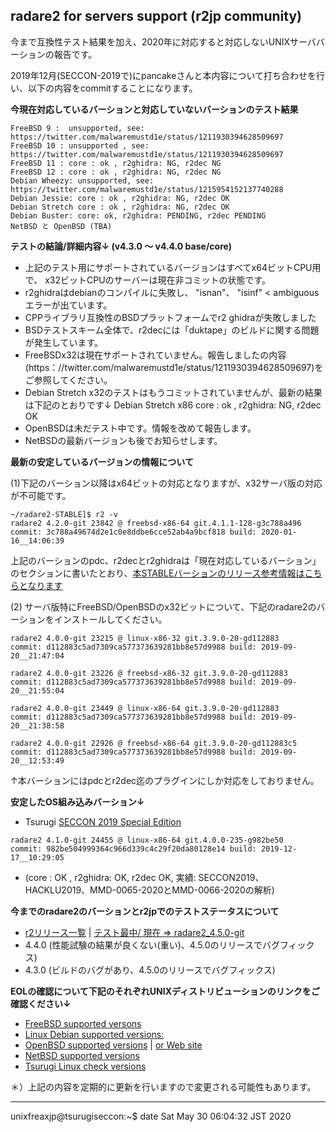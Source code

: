## radare2 for servers support (r2jp community)

今まで互換性テスト結果を加え、2020年に対応すると対応しないUNIXサーババーションの報告です。

2019年12月(SECCON-2019で)にpancakeさんと本内容について打ち合わせを行い、以下の内容をcommitすることになります。

**今現在対応しているバーションと対応していないバーションのテスト結果**
```
FreeBSD 9 :  unsupported, see: https://twitter.com/malwaremustd1e/status/1211930394628509697
FreeBSD 10 : unsupported , see: https://twitter.com/malwaremustd1e/status/1211930394628509697
FreeBSD 11 : core : ok , r2ghidra: NG, r2dec NG 
FreeBSD 12 : core : ok , r2ghidra: NG, r2dec NG 
Debian Wheezy: unsupported, see: https://twitter.com/malwaremustd1e/status/1215954152137740288
Debian Jessie: core : ok , r2ghidra: NG, r2dec OK 
Debian Stretch core : ok , r2ghidra: NG, r2dec OK 
Debian Buster: core: ok, r2ghidra: PENDING, r2dec PENDING 
NetBSD と OpenBSD (TBA)
```

**テストの結論/詳細内容↓ (v4.3.0 ～ v4.4.0 base/core)**

- 上記のテスト用にサポートされているバージョンはすべてx64ビットCPU用で、 x32ビットCPUのサーバーは現在非コミットの状態です。
- r2ghidraはdebianのコンパイルに失敗し、 "isnan"、 "isinf" <  ambiguousエラーが出ています。
- CPPライブラリ互換性のBSDプラットフォームでr2 ghidraが失敗しました
- BSDテストスキーム全体で、r2decには「duktape」のビルドに関する問題が発生しています。
- FreeBSDx32は現在サポートされていません。報告しましたの内容(https：//twitter.com/malwaremustd1e/status/1211930394628509697)をご参照してください。
- Debian Stretch x32のテストはもうコミットされていませんが、最新の結果は下記のとおりです↓
  Debian Stretch x86 core : ok , r2ghidra: NG, r2dec OK
- OpenBSDは未だテスト中です。情報を改めて報告します。
- NetBSDの最新バージョンも後でお知らせします。

**最新の安定しているバージョンの情報について**

(1)下記のバーション以降はx64ビットの対応となりますが、x32サーバ版の対応が不可能です。
```
~/radare2-STABLE]$ r2 -v
radare2 4.2.0-git 23842 @ freebsd-x86-64 git.4.1.1-128-g3c788a496
commit: 3c788a49674d2e1c0e8ddbe6cce52ab4a9bcf818 build: 2020-01-16__14:06:39
```
上記のバーションのpdc、r2decとr2ghidraは「現在対応しているバーション」のセクションに書いたとおり、[本STABLEバーションのリリース参考情報はこちらとなります](https://github.com/radareorg/radare2/releases/tag/4.2.0)

(2) サーバ版特にFreeBSD/OpenBSDのx32ビットについて、下記のradare2のバーションをインストールしてください。
```
radare2 4.0.0-git 23215 @ linux-x86-32 git.3.9.0-20-gd112883
commit: d112883c5ad7309ca577373639281bb8e57d9988 build: 2019-09-20__21:47:04

radare2 4.0.0-git 23226 @ freebsd-x86-32 git.3.9.0-20-gd112883
commit: d112883c5ad7309ca577373639281bb8e57d9988 build: 2019-09-20__21:55:04

radare2 4.0.0-git 23449 @ linux-x86-64 git.3.9.0-20-gd112883
commit: d112883c5ad7309ca577373639281bb8e57d9988 build: 2019-09-20__21:38:58

radare2 4.0.0-git 22926 @ freebsd-x86-64 git.3.9.0-20-gd112883c5
commit: d112883c5ad7309ca577373639281bb8e57d9988 build: 2019-09-20__12:53:49
```
↑本バーションにはpdcとr2dec迄のプラグインにしか対応をしておりません。

**安定したOS組み込みバーション↓**

- Tsurugi [SECCON 2019 Special Edition](https://blog.0day.jp/p/20191218.html)
```
radare2 4.1.0-git 24455 @ linux-x86-64 git.4.0.0-235-g982be50
commit: 982be504999364c966d339c4c29f20da80128e14 build: 2019-12-17__10:29:05
```
- (core : OK , r2ghidra: OK, r2dec OK, 実績: SECCON2019、HACKLU2019、MMD-0065-2020とMMD-0066-2020の解析)

**今までのradare2のバーションとr2jpでのテストステータスについて**

- [r2リリース一覧](https://github.com/radareorg/radare2/releases) | [テスト最中/ 現在 ⇒ radare2_4.5.0-git](https://github.com/radareorg/radare2/releases/tag/continuous)
- 4.4.0 (性能試験の結果が良くない(重い)、4.5.0のリリースでバグフィックス)
- 4.3.0 (ビルドのバグがあり、4.5.0のリリースでバグフィックス)


**EOLの確認について下記のそれぞれUNIXディストリビューションのリンクをご確認ください↓**

- [FreeBSD supported versons](https://www.freebsd.org/releases/)
- [Linux Debian supported versions:](https://wiki.debian.org/LTS/Extended)
- [OpenBSD supported versions](https://marc.info/?l=openbsd-announce) | [or Web site](https://www.openbsd.org/)
- [NetBSD supported versions](https://www.netbsd.org/releases/formal.html)
- [Tsurugi Linux check versions](https://tsurugi-linux.org/documentation_tsurugi_linux_changelog.php#)

＊）上記の内容を定期的に更新を行いますので変更される可能性もあります。

---
unixfreaxjp@tsurugiseccon:~$ date
Sat May 30 06:04:32 JST 2020
